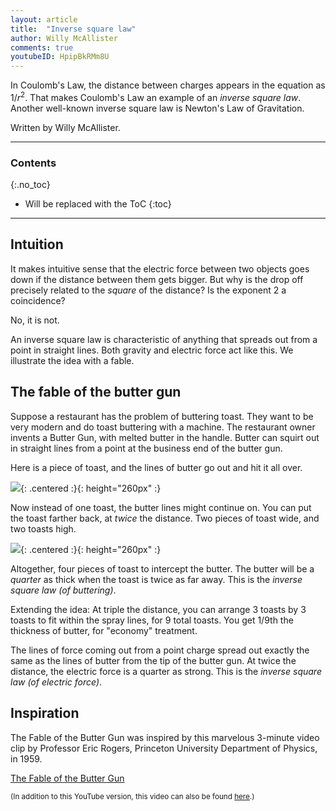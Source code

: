 ```yaml
---
layout: article
title:  "Inverse square law"
author: Willy McAllister
comments: true
youtubeID: HpipBkRMm8U
---
```


In Coulomb's Law, the distance between charges appears in the equation as $1/r^2$. That makes Coulomb's Law an example of an *inverse square law*. Another well-known inverse square law is Newton's Law of Gravitation.  

Written by Willy McAllister.

----

### Contents
{:.no_toc}

* Will be replaced with the ToC
{:toc}

----

## Intuition

It makes intuitive sense that the electric force between two objects goes down if the distance between them gets bigger. But why is the drop off precisely related to the *square* of the distance? Is the exponent $2$ a coincidence?

No, it is not. 

An inverse square law is characteristic of anything that spreads out from a point in straight lines. Both gravity and electric force act like this. We illustrate the idea with a fable.

## The fable of the butter gun

Suppose a restaurant has the problem of buttering toast. They want to be very modern and do toast buttering with a machine. The restaurant owner invents a Butter Gun, with melted butter in the handle. Butter can squirt out in straight lines from a point at the business end of the butter gun. 

Here is a piece of toast, and the lines of butter go out and hit it all over. 

![](https://ka-perseus-images.s3.amazonaws.com/93ab73645fabee343755051c8bd50eb659623df3.svg){: .centered :}{: height="260px" :}

Now instead of one toast, the butter lines might continue on. You can put the toast farther back, at *twice* the distance. Two pieces of toast wide, and two toasts high. 

![](https://ka-perseus-images.s3.amazonaws.com/b9285c665b814cd7448073409084e2a1e1de15f5.svg){: .centered :}{: height="260px" :}

Altogether, four pieces of toast to intercept the butter. The butter will be a *quarter* as thick when the toast is twice as far away. This is the *inverse square law (of buttering)*. 

Extending the idea: At triple the distance, you can arrange $3$ toasts by $3$ toasts to fit within the spray lines, for $9$ total toasts. You get $1/9$th the thickness of butter, for "economy" treatment. 

The lines of force coming out from a point charge spread out exactly the same as the lines of butter from the tip of the butter gun. At twice the distance, the electric force is a quarter as strong. This is the *inverse square law (of electric force)*.

## Inspiration

The Fable of the Butter Gun was inspired by this marvelous 3-minute video clip by Professor Eric Rogers, Princeton University Department of Physics, in 1959.

<a href="https://www.youtube.com/embed/HpipBkRMm8U?start=101&amp;end=179&amp;rel=0">The Fable of the Butter Gun</a>

<small>(In addition to this YouTube version, this video can also be found [here](https://archive.org/details/coulombs_law/v2).)</small>
